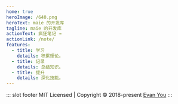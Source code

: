```yaml
---
home: true
heroImage: /640.png
heroText: maie 的开发库
tagline: maie 的开发库
actionText: 疯狂笔记 →
actionLink: /note/
features:
  - title: 学习
    details: 积累理论。
  - title: 记录
    details: 总结知识。
  - title: 提升
    details: 深化技能。
---
```


<!-- 使用富文本插入footer -->

::: slot footer
MIT Licensed | Copyright © 2018-present [Evan You](https://github.com/yyx990803)
:::
